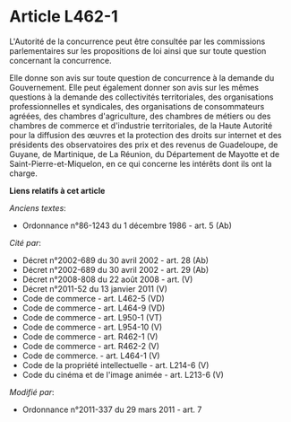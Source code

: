 # Article L462-1

L'Autorité de la concurrence peut être consultée par les commissions parlementaires sur les propositions de loi ainsi que sur
toute question concernant la concurrence.

Elle donne son avis sur toute question de concurrence à la demande du Gouvernement. Elle peut également donner son avis sur
les mêmes questions à la demande des collectivités territoriales, des organisations professionnelles et syndicales, des
organisations de consommateurs agréées, des chambres d'agriculture, des chambres de métiers ou des chambres de commerce et
d'industrie territoriales, de la Haute Autorité pour la diffusion des œuvres et la protection des droits sur internet
et des présidents des observatoires des prix et des revenus de Guadeloupe, de Guyane, de Martinique, de La Réunion, du
Département de Mayotte et de Saint-Pierre-et-Miquelon, en ce qui concerne les intérêts dont ils ont la charge.

**Liens relatifs à cet article**

_Anciens textes_:

  - Ordonnance n°86-1243 du 1 décembre 1986 - art. 5 (Ab)

_Cité par_:

  - Décret n°2002-689 du 30 avril 2002 - art. 28 (Ab)
  - Décret n°2002-689 du 30 avril 2002 - art. 29 (Ab)
  - Décret n°2008-808 du 22 août 2008 - art. (V)
  - Décret n°2011-52 du 13 janvier 2011 (V)
  - Code de commerce - art. L462-5 (VD)
  - Code de commerce - art. L464-9 (VD)
  - Code de commerce - art. L950-1 (VT)
  - Code de commerce - art. L954-10 (V)
  - Code de commerce - art. R462-1 (V)
  - Code de commerce - art. R462-2 (V)
  - Code de commerce. - art. L464-1 (V)
  - Code de la propriété intellectuelle - art. L214-6 (V)
  - Code du cinéma et de l'image animée - art. L213-6 (V)

_Modifié par_:

  - Ordonnance n°2011-337 du 29 mars 2011 - art. 7
